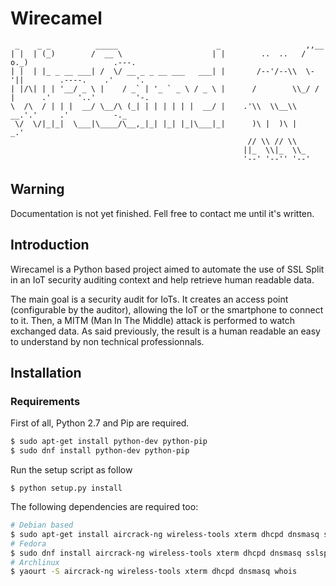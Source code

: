 # Wirecamel

     _    _ _          _____                      _                   ,,__
    | |  | (_)        /  __ \                    | |        ..  ..   / o._)                   .---.
    | |  | |_ _ __ ___| /  \/ __ _ _ __ ___   ___| |       /--'/--\\  \-'||        .----.    .'     '.
    | |/\| | | '__/ _ \ |    / _` | '_ ` _ \ / _ \ |      /        \\_/ / |      .'      '..'         '-.
    \  /\  / | | |  __/ \__/\ (_| | | | | | |  __/ |    .'\\  \\__\\  __.'.'     .'          -._
     \/  \/|_|_|  \___|\____/\__,_|_| |_| |_|\___|_|      )\ |  )\ |      _.'
                                                         // \\ // \\
                                                        ||_  \\|_  \\_
                                                        '--' '--'' '--'

## Warning
Documentation is not yet finished. Fell free to contact me until it's written.

## Introduction
Wirecamel is a Python based project aimed to automate the use of SSL Split in an IoT security auditing context and
help retrieve human readable data.

The main goal is a security audit for IoTs. It creates an access point (configurable by the auditor), allowing the IoT
or the smartphone to connect to it. Then, a MITM (Man In The Middle) attack is performed to watch exchanged data. As
said previously, the result is a human readable an easy to understand by non technical professionnals.

## Installation
### Requirements
First of all, Python 2.7 and Pip are required. 

```bash
$ sudo apt-get install python-dev python-pip
$ sudo dnf install python-dev python-pip
```

Run the setup script as follow

`$ python setup.py install`

The following dependencies are required too:

```bash
# Debian based
$ sudo apt-get install aircrack-ng wireless-tools xterm dhcpd dnsmasq sslsplit whois
# Fedora
$ sudo dnf install aircrack-ng wireless-tools xterm dhcpd dnsmasq sslsplit whois
# Archlinux
$ yaourt -S aircrack-ng wireless-tools xterm dhcpd dnsmasq whois
```